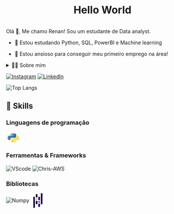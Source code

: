 
<!--título-->
<div id="user-content-toc">
  <ul align="center">
    <summary><h1 style="display: inline-block">Hello World</h1></summary>
</div>

<!-- Presentation -->
<p>
  Olá 👋, Me chamo Renan! Sou um estudante de Data analyst.

  - 🌱 Estou estudando Python, SQL, PowerBI e Machine learning

  - 🔭 Estou ansioso para conseguir meu primeiro emprego na área!
</p>

<!-- Dropdown -->
<details>
  <summary>👨‍💻 Sobre mim</summary>

  - 💬 Tenho 20 anos de idade. Moro no Brasil, mais especificamente no Rio Grande do Sul. Gosto da área tech desde muito novo e sempre me vi estudando/trabalhando na área, sempre fui o típico amigo/aluno que é chamado para ajudar quando ocorre algum problema com o computador.

  - ⚡ No meu tempo livre, sempre busco manter minha mente ocupada, seja jogando ou até mesmo praticando algum esporte. Como hobby, tenho como hobby jogar vôlei, assistir séries/filmes, jogar jogos e ir à academia.
</details>

<!-- Links -->
[![Instagram](https://img.shields.io/badge/Instagram-E4405F?style=for-the-badge&logo=instagram&logoColor=white)](https://www.instagram.com/omgboenii/)
[![LinkedIn](https://img.shields.io/badge/LinkedIn-0077B5?style=for-the-badge&logo=linkedin&logoColor=white)](--------------)

<!-- GithubStats -->
![Top Langs](https://github-readme-stats.vercel.app/api/top-langs/?username=renanboeni&langs_count=4&theme=swift)

## 🔋 Skills
<!-- Skills: Programming Languages -->
  <div style="flex-basis: 48%;">
    <h3>Linguagens de programação</h3>
    <img align="center" alt="Python" height="30" width="40" src="https://raw.githubusercontent.com/devicons/devicon/master/icons/python/python-original.svg">
  </div>
  
  <!-- Skills: Tools & Frameworks -->
  <div style="flex-basis: 48%;">
    <h3>Ferramentas & Frameworks</h3>
    <img align="center" alt="VScode" height="30" width="40" src="https://cdn.jsdelivr.net/gh/devicons/devicon/icons/vscode/vscode-original.svg">
    <img align="center" alt="Chris-AWS" height="30" width="40" src="https://cdn.jsdelivr.net/gh/devicons/devicon/icons/git/git-original.svg">
  </div>
  
  <!-- Skills: Libraries -->
  <div style="flex-basis: 48%;">
    <h3>Bibliotecas</h3>
    <img align="center" alt="Numpy" height="30" width="40" src="https://cdn.jsdelivr.net/gh/devicons/devicon/icons/numpy/numpy-original.svg">
    <img align="center" alt="Pandas" src="https://raw.githubusercontent.com/devicons/devicon/2ae2a900d2f041da66e950e4d48052658d850630/icons/pandas/pandas-original.svg" alt="pandas" width="40" height="40"/>
  </div>
